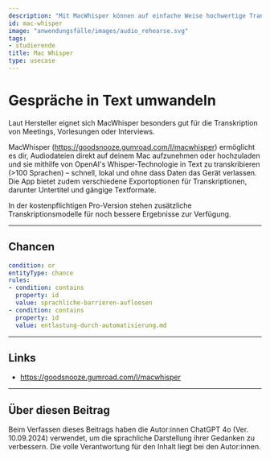 ```yaml
---
description: "Mit MacWhisper können auf einfache Weise hochwertige Transkriptionen erstellt werden."
id: mac-whisper
image: "anwendungsfälle/images/audio_rehearse.svg"
tags:
- studierende
title: Mac Whisper
type: usecase
---
```



# Gespräche in Text umwandeln

Laut Hersteller eignet sich MacWhisper besonders gut für die Transkription von Meetings, Vorlesungen oder Interviews.

MacWhisper (https://goodsnooze.gumroad.com/l/macwhisper) ermöglicht es dir, Audiodateien direkt auf deinem Mac aufzunehmen oder hochzuladen und sie mithilfe von OpenAI's Whisper-Technologie in Text zu transkribieren (>100 Sprachen) – schnell, lokal und ohne dass Daten das Gerät verlassen. Die App bietet zudem verschiedene Exportoptionen für Transkriptionen, darunter Untertitel und gängige Textformate.

In der kostenpflichtigen Pro-Version stehen zusätzliche Transkriptionsmodelle für noch bessere Ergebnisse zur Verfügung.






---


## Chancen


```yaml
condition: or
entityType: chance
rules:
- condition: contains
  property: id
  value: sprachliche-barrieren-aufloesen
- condition: contains
  property: id
  value: entlastung-durch-automatisierung.md
```


---


## Links

- https://goodsnooze.gumroad.com/l/macwhisper


---

## Über diesen Beitrag

Beim Verfassen dieses Beitrags haben die Autor:innen ChatGPT 4o (Ver. 10.09.2024) verwendet, um die sprachliche Darstellung ihrer Gedanken zu verbessern. Die volle Verantwortung für den Inhalt liegt bei den Autor:innen. 









